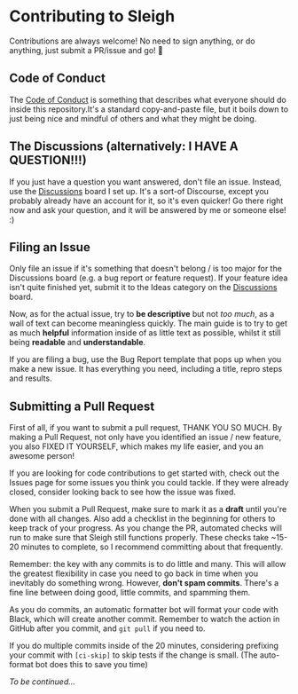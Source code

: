# Contributing to Sleigh

Contributions are always welcome! No need to sign anything, or do anything, just
submit a PR/issue and go! 🤟

## Code of Conduct

The [Code of Conduct] is something that describes what everyone should do inside
this repository.It's a standard copy-and-paste file, but it boils down to just
being nice and mindful of others and what they might be doing.

## The Discussions (alternatively: I HAVE A QUESTION!!!)

If you just have a question you want answered, don't file an issue. Instead, use
the [Discussions] board I set up. It's a sort-of Discourse, except you probably
already have an account for it, so it's even quicker! Go there right now and ask
your question, and it will be answered by me or someone else! :)

## Filing an Issue

Only file an issue if it's something that doesn't belong / is too major for the
Discussions board (e.g. a bug report or feature request). If your feature idea
isn't quite finished yet, submit it to the Ideas category on the [Discussions]
board.

Now, as for the actual issue, try to **be descriptive** but not *too much*, as
a wall of text can become meaningless quickly. The main guide is to try to get
as much **helpful** information inside of as little text as possible, whilst it
still being **readable** and **understandable**.

If you are filing a bug, use the Bug Report template that pops up when you make
a new issue. It has everything you need, including a title, repro steps and
results.

## Submitting a Pull Request

First of all, if you want to submit a pull request, THANK YOU SO MUCH. By making
a Pull Request, not only have you identified an issue / new feature, you also
FIXED IT YOURSELF, which makes my life easier, and you an awesome person!

If you are looking for code contributions to get started with, check out the
Issues page for some issues you think you could tackle. If they were already
closed, consider looking back to see how the issue was fixed.

When you submit a Pull Request, make sure to mark it as a **draft** until you're
done with all changes. Also add a checklist in the beginning for others to keep
track of your progress. As you change the PR, automated checks will run to make
sure that Sleigh still functions properly. These checks take ~15-20 minutes to
complete, so I recommend committing about that frequently.

Remember: the key with any commits is to do little and many. This will allow the
greatest flexibility in case you need to go back in time when you inevitably do
something wrong. However, **don't spam commits**. There's a fine line between
doing good, little commits, and spamming them.

As you do commits, an automatic formatter bot will format your code with Black,
which will create another commit. Remember to watch the action in GitHub after
you commit, and `git pull` if you need to.

If you do multiple commits inside of the 20 minutes, considering prefixing your
commit with `[ci-skip]` to skip tests if the change is small. (The auto-format
bot does this to save you time)

*To be continued...*

[Code of Conduct]: https://github.com/andre4ik3/sleigh/blob/main/.github/CODE_OF_CONDUCT.md
[Discussions]: https://github.com/andre4ik3/sleigh/discussions
